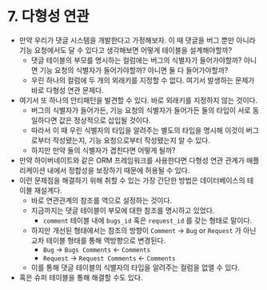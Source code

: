 # 7. 다형성 연관

- 만약 우리가 댓글 시스템을 개발한다고 가정해보자. 이 때 댓글을 버그 뿐만 아니라 기능 요청에서도 달 수 있다고 생각해보면 어떻게 테이블을 설계해야할까?
    - 댓글 테이블의 부모를 명시하는 컬럼에는 버그의 식별자가 들어가야할까? 아니면 기능 요청의 식별자가 들어가야할까? 아니면 둘 다 들어가야할까?
    - 우린 하나의 컬럼에 두 개의 외래키를 지정할 수 없다. 여기서 발생하는 문제가 바로 다형성 연관 문제다.
- 여기서 또 하나의 안티패턴을 발견할 수 있다. 바로 외래키를 지정하지 않는 것이다.
    - 버그의 식별자가 들어가든, 기능 요청의 식별자가 들어가든 둘의 타입이 서로 동일하다면 값은 정상적으로 삽입될 것이다.
    - 따라서 이 때 우린 식별자의 타입을 알려주는 별도의 타입을 명시해 이것이 버그로부터 작성됐는지, 기능 요청으로부터 작성됐는지 알 수 있다.
    - 하지만 만약 둘의 식별자가 겹친다면 어떻게 될까?
- 만약 하이버네이트와 같은 ORM 프레임워크를 사용한다면 다형성 연관 관계가 애플리케이션 내에서 정합성을 보장하기 때문에 허용될 수 있다.
- 이런 문제점을 해결하기 위해 취할 수 있는 가장 간단한 방법은 데이터베이스의 테이블 재설계다.
    - 바로 연관관계의 참조를 역으로 설정하는 것이다.
    - 지금까지는 댓글 테이블이 부모에 대한 참조를 명시하고 있었다.
        - `comment` 테이블 내에 `bugs_id` 혹은 `request_id` 를 갖는 형태로 말이다.
    - 하지만 개선된 형태에서는 참조의 방향이 `Comment` → `Bug` or `Request` 가 아닌 교차 테이블 형태를 통해 역방향으로 변경된다.
        - `Bug` → `Bugs Comments` ← `Comments`
        - `Request` → `Request Comments` ← `Comments`
    - 이를 통해 댓글 테이블의 식별자의 타입을 알려주는 컬럼을 없앨 수 있다.
- 혹은 슈퍼 테이블을 통해 해결할 수도 있다.